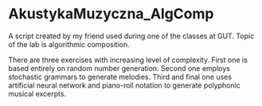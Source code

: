# AkustykaMuzyczna_AlgComp
A script created by my friend used during one of the classes at GUT. Topic of the lab is algorithmic composition.

There are three exercises with increasing level of complexity.
First one is based entirely on random number generation. 
Second one employs stochastic grammars to generate melodies.
Third and final one uses artificial neural network and piano-roll notation to generate polyphonic musical excerpts.
